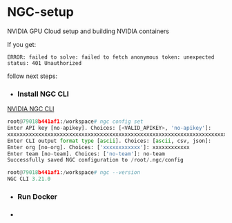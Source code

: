 # NGC-setup
NVIDIA GPU Cloud setup and building NVIDIA containers

If you get: 
```
ERROR: failed to solve: failed to fetch anonymous token: unexpected status: 401 Unauthorized
```
follow next steps:

- ### Install NGC CLI
[NVIDIA NGC CLI](https://ngc.nvidia.com/setup/installers/cli)

```python
root@79018b441af1:/workspace# ngc config set
Enter API key [no-apikey]. Choices: [<VALID_APIKEY>, 'no-apikey']: 
xxxxxxxxxxxxxxxxxxxxxxxxxxxxxxxxxxxxxxxxxxxxxxxxxxxxxxxxxxxxxxxxxxxxxxxxxxxxxxxxxxxx
Enter CLI output format type [ascii]. Choices: [ascii, csv, json]: 
Enter org [no-org]. Choices: ['xxxxxxxxxxxx']: xxxxxxxxxxxx
Enter team [no-team]. Choices: ['no-team']: no-team
Successfully saved NGC configuration to /root/.ngc/config
```

```python
root@79018b441af1:/workspace# ngc --version
NGC CLI 3.21.0
```



- ### Run Docker
- ### 
